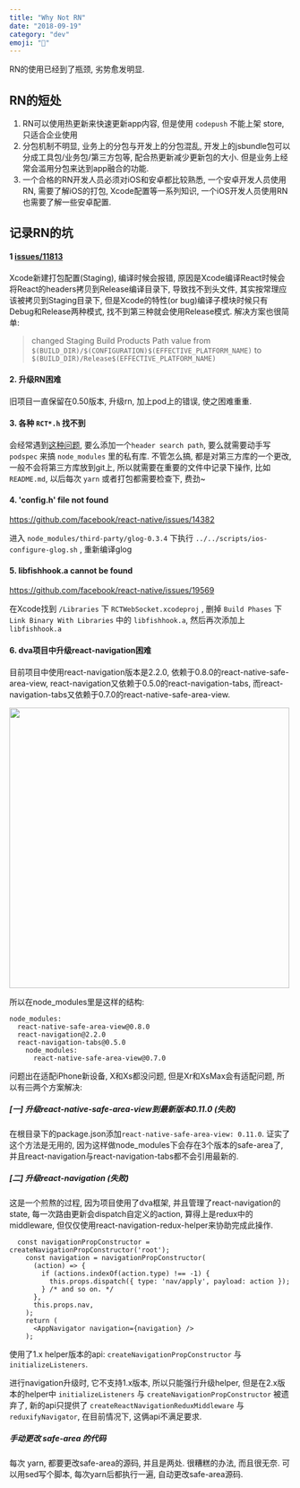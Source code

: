 ```yaml
---
title: "Why Not RN"
date: "2018-09-19"
category: "dev"
emoji: "👣"
---
```


RN的使用已经到了瓶颈, 劣势愈发明显.

## RN的短处

1. RN可以使用热更新来快速更新app内容, 但是使用 `codepush` 不能上架 store, 只适合企业使用
2. 分包机制不明显, 业务上的分包与开发上的分包混乱, 开发上的jsbundle包可以分成工具包/业务包/第三方包等, 配合热更新减少更新包的大小. 但是业务上经常会滥用分包来达到app融合的功能.
3. 一个合格的RN开发人员必须对iOS和安卓都比较熟悉, 一个安卓开发人员使用RN, 需要了解iOS的打包, Xcode配置等一系列知识, 一个iOS开发人员使用RN也需要了解一些安卓配置.

## 记录RN的坑

#### 1 [issues/11813](https://github.com/facebook/react-native/issues/11813)

Xcode新建打包配置(Staging), 编译时候会报错, 原因是Xcode编译React时候会将React的headers拷贝到Release编译目录下, 导致找不到头文件, 其实按常理应该被拷贝到Staging目录下, 但是Xcode的特性(or bug)编译子模块时候只有Debug和Release两种模式, 找不到第三种就会使用Release模式.
解决方案也很简单: 

> changed Staging Build Products Path value from `$(BUILD_DIR)/$(CONFIGURATION)$(EFFECTIVE_PLATFORM_NAME)` to `$(BUILD_DIR)/Release$(EFFECTIVE_PLATFORM_NAME)`


#### 2. 升级RN困难

旧项目一直保留在0.50版本, 升级rn, 加上pod上的错误, 使之困难重重.

#### 3. 各种 `RCT*.h` 找不到

会经常遇到[这种问题](https://github.com/facebook/react-native/issues/20762), 要么添加一个`header search path`, 要么就需要动手写 `podspec` 来搞 `node_modules` 里的私有库. 不管怎么搞, 都是对第三方库的一个更改, 一般不会将第三方库放到git上, 所以就需要在重要的文件中记录下操作, 比如 `README.md`, 以后每次 `yarn` 或者打包都需要检查下, 费劲~

#### 4. 'config.h' file not found

https://github.com/facebook/react-native/issues/14382

进入 `node_modules/third-party/glog-0.3.4` 下执行 `../../scripts/ios-configure-glog.sh` , 重新编译glog

#### 5. libfishhook.a cannot be found

https://github.com/facebook/react-native/issues/19569

在Xcode找到 `/Libraries` 下 `RCTWebSocket.xcodeproj` , 删掉 `Build Phases` 下 `Link Binary With Libraries` 中的 `libfishhook.a`, 然后再次添加上 `libfishhook.a`

#### 6. dva项目中升级react-navigation困难

目前项目中使用react-navigation版本是2.2.0, 依赖于0.8.0的react-native-safe-area-view, react-navigation又依赖于0.5.0的react-navigation-tabs, 而react-navigation-tabs又依赖于0.7.0的react-native-safe-area-view.

<img src="https://raw.githubusercontent.com/FaiChou/faichou.github.io/master/img/1541403481333.png" width="500" />

所以在node_modules里是这样的结构:

```
node_modules:
  react-native-safe-area-view@0.8.0
  react-navigation@2.2.0
  react-navigation-tabs@0.5.0
    node_modules:
      react-native-safe-area-view@0.7.0
```

问题出在适配iPhone新设备, X和Xs都没问题, 但是Xr和XsMax会有适配问题, 所以有~~三~~两个方案解决:

##### [一] 升级react-native-safe-area-view到最新版本0.11.0 (失败)

在根目录下的package.json添加`react-native-safe-area-view: 0.11.0`. 证实了这个方法是无用的, 因为这样做node_modules下会存在3个版本的safe-area了, 并且react-navigation与react-navigation-tabs都不会引用最新的.


##### [二] 升级react-navigation (失败)

这是一个煎熬的过程, 因为项目使用了dva框架, 并且管理了react-navigation的state, 每一次路由更新会dispatch自定义的action, 算得上是redux中的middleware, 但仅仅使用react-navigation-redux-helper来协助完成此操作.

```
  const navigationPropConstructor = createNavigationPropConstructor('root');
    const navigation = navigationPropConstructor(
      (action) => {
        if (actions.indexOf(action.type) !== -1) {
          this.props.dispatch({ type: 'nav/apply', payload: action });
        } /* and so on. */
      },
      this.props.nav,
    );
    return (
      <AppNavigator navigation={navigation} />
    );
```

使用了1.x helper版本的api: `createNavigationPropConstructor` 与 `initializeListeners`.

进行navigation升级时, 它不支持1.x版本, 所以只能强行升级helper, 但是在2.x版本的helper中 `initializeListeners` 与 `createNavigationPropConstructor` 被遗弃了, 新的api只提供了 `createReactNavigationReduxMiddleware` 与 `reduxifyNavigator`, 在目前情况下, 这俩api不满足要求.

##### 手动更改 safe-area 的代码

每次 yarn, 都要更改safe-area的源码, 并且是两处. 很糟糕的办法, 而且很无奈. 可以用sed写个脚本, 每次yarn后都执行一遍, 自动更改safe-area源码.




